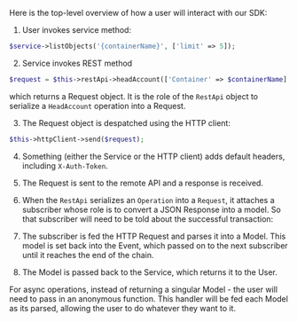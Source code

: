 Here is the top-level overview of how a user will interact with our SDK:

1. User invokes service method:
  
  ```php
  $service->listObjects('{containerName}', ['limit' => 5]);
  ```

2. Service invokes REST method

  ```php
  $request = $this->restApi->headAccount(['Container' => $containerName] + $opts);
  ```
  
  which returns a Request object. It is the role of the `RestApi` object to serialize a `HeadAccount` operation into a Request.
  
3. The Request object is despatched using the HTTP client:

  ```php
  $this->httpClient->send($request);
  ```

4. Something (either the Service or the HTTP client) adds default headers, including `X-Auth-Token`.

5. The Request is sent to the remote API and a response is received.

6. When the `RestApi` serializes an `Operation` into a `Request`, it attaches a subscriber whose role is to convert a JSON Response into a model. So that subscriber will need to be told about the successful transaction:

7. The subscriber is fed the HTTP Request and parses it into a Model. This model is set back into the Event, which passed on to the next subscriber until it reaches the end of the chain.

8. The Model is passed back to the Service, which returns it to the User.

For async operations, instead of returning a singular Model - the user will need to pass in an anonymous function. This handler will be fed each Model as its parsed, allowing the user to do whatever they want to it.
